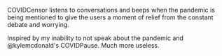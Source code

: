 COVIDCensor listens to conversations and beeps when the pandemic is being mentioned to give the users a moment of relief from the constant debate and worrying.

Inspired by my inability to not speak about the pandemic and @kylemcdonald's COVIDPause. Much more useless.
